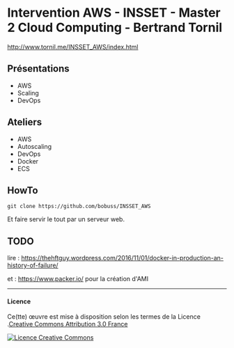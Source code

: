 # Intervention AWS - INSSET - Master 2 Cloud Computing - Bertrand Tornil

http://www.tornil.me/INSSET_AWS/index.html


## Présentations

- AWS
- Scaling
- DevOps


## Ateliers

- AWS
- Autoscaling
- DevOps
- Docker
- ECS


## HowTo

```
git clone https://github.com/bobuss/INSSET_AWS
```

Et faire servir le tout par un serveur web.


## TODO

lire : https://thehftguy.wordpress.com/2016/11/01/docker-in-production-an-history-of-failure/

et : https://www.packer.io/ pour la création d'AMI



---

#### Licence

Ce(tte) œuvre est mise à disposition selon les termes de la Licence .[Creative Commons Attribution 3.0 France](http://creativecommons.org/licenses/by/3.0/fr/)

[![Licence Creative Commons](https://i.creativecommons.org/l/by/3.0/fr/88x31.png)](http://creativecommons.org/licenses/by/3.0/fr/)
